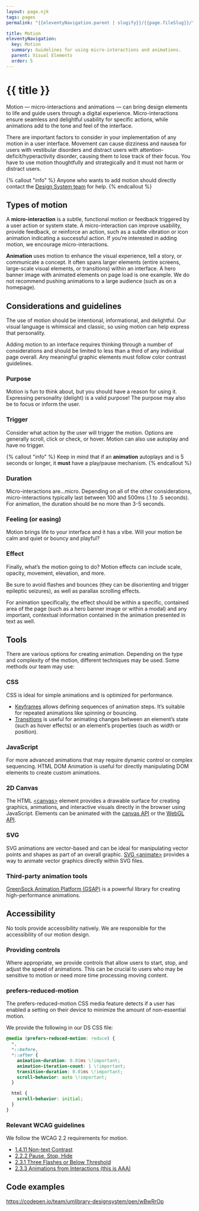 ```yaml
---
layout: page.njk
tags: pages
permalink: "{{eleventyNavigation.parent | slugify}}/{{page.fileSlug}}/"

title: Motion
eleventyNavigation:
  key: Motion
  summary: Guidelines for using micro-interactions and animations.
  parent: Visual Elements
  order: 5
---
```


# {{ title }}

Motion — micro-interactions and animations — can bring design elements to life and guide users through a digital experience. Micro-interactions ensure seamless and delightful usability for specific actions, while animations add to the tone and feel of the interface.

There are important factors to consider in your implementation of any motion in a user interface. Movement can cause dizziness and nausea for users with vestibular disorders and distract users with attention-deficit/hyperactivity disorder, causing them to lose track of their focus. You have to use motion thoughtfully and strategically and it must not harm or distract users.

{% callout "info" %} Anyone who wants to add motion should directly contact the [Design System team](/about/our-team/) for help. {% endcallout %}

## Types of motion

A **micro-interaction** is a subtle, functional motion or feedback triggered by a user action or system state. A micro-interaction can improve usability, provide feedback, or reinforce an action, such as a subtle vibration or icon animation indicating a successful action. If you’re interested in adding motion, we encourage micro-interactions.

**Animation** uses motion to enhance the visual experience, tell a story, or communicate a concept. It often spans larger elements (entire screens, large-scale visual elements, or transitions) within an interface. A hero banner image with animated elements on page load is one example. We do not recommend pushing animations to a large audience (such as on a homepage).

## Considerations and guidelines

The use of motion should be intentional, informational, and delightful. Our visual language is whimsical and classic, so using motion can help express that personality.

Adding motion to an interface requires thinking through a number of considerations and should be limited to less than a third of any individual page overall. Any meaningful graphic elements must follow color contrast guidelines.

### Purpose

Motion is fun to think about, but you should have a reason for using it. Expressing personality (delight) is a valid purpose\! The purpose may also be to focus or inform the user.

### Trigger

Consider what action by the user will trigger the motion. Options are generally scroll, click or check, or hover. Motion can also use autoplay and have no trigger.

{% callout "info" %} Keep in mind that if an **animation** autoplays and is 5 seconds or longer, it **must** have a play/pause mechanism. {% endcallout %}

### Duration

Micro-interactions are…micro. Depending on all of the other considerations, micro-interactions typically last between 100 and 500ms (.1 to .5 seconds). For animation, the duration should be no more than 3-5 seconds.

### Feeling (or easing)

Motion brings life to your interface and it has a vibe. Will your motion be calm and quiet or bouncy and playful?

### Effect

Finally, what’s the motion going to do? Motion effects can include scale, opacity, movement, elevation, and more.

Be sure to avoid flashes and bounces (they can be disorienting and trigger epileptic seizures), as well as parallax scrolling effects.

For animation specifically, the effect should be within a specific, contained area of the page (such as a hero banner image or within a modal) and any important, contextual information contained in the animation presented in text as well.

## Tools

There are various options for creating animation. Depending on the type and complexity of the motion, different techniques may be used. Some methods our team may use:

### CSS

CSS is ideal for simple animations and is optimized for performance.

* [Keyframes](https://www.w3schools.com/css/css3_animations.asp) allows defining sequences of animation steps. It’s suitable for repeated animations like spinning or bouncing.  
* [Transitions](https://www.w3schools.com/css/css3_transitions.asp) is useful for animating changes between an element’s state (such as hover effects) or an element’s properties (such as width or position).

### JavaScript

For more advanced animations that may require dynamic control or complex sequencing. HTML DOM Animation is useful for directly manipulating DOM elements to create custom animations.

### 2D Canvas

The HTML [\<canvas\>](https://developer.mozilla.org/en-US/docs/Web/HTML/Reference/Elements/canvas) element provides a drawable surface for creating graphics, animations, and interactive visuals directly in the browser using JavaScript. Elements can be animated with the [canvas API](https://developer.mozilla.org/en-US/docs/Web/API/Canvas_API) or the [WebGL API](https://developer.mozilla.org/en-US/docs/Web/API/WebGL_API).

### SVG

SVG animations are vector-based and can be ideal for manipulating vector points and shapes as part of an overall graphic. [SVG \<animate\>](https://developer.mozilla.org/en-US/docs/Web/SVG/Reference/Element/animate) provides a way to animate vector graphics directly within SVG files.

### Third-party animation tools

[GreenSock Animation Platform (GSAP)](https://gsap.com/) is a powerful library for creating high-performance animations.

## Accessibility

No tools provide accessibility natively. We are responsible for the accessibility of our motion design.

### Providing controls

Where appropriate, we provide controls that allow users to start, stop, and adjust the speed of animations. This can be crucial to users who may be sensitive to motion or need more time processing moving content.

### prefers-reduced-motion

The prefers-reduced-motion CSS media feature detects if a user has enabled a setting on their device to minimize the amount of non-essential motion.

We provide the following in our DS CSS file:  

```css  
@media (prefers-reduced-motion: reduce) {  
  *,  
  *::before,  
  *::after {  
    animation-duration: 0.01ms \!important;  
    animation-iteration-count: 1 \!important;  
    transition-duration: 0.01ms \!important;  
    scroll-behavior: auto \!important;  
  }

  html {  
    scroll-behavior: initial;  
  }  
}  
```

### Relevant WCAG guidelines

We follow the WCAG 2.2 requirements for motion.

* [1.4.11 Non-text Contrast](https://www.w3.org/WAI/WCAG22/Understanding/non-text-contrast.html)  
* [2.2.2 Pause, Stop, Hide](https://www.w3.org/WAI/WCAG22/Understanding/pause-stop-hide.html)  
* [2.3.1 Three Flashes or Below Threshold](https://www.w3.org/WAI/WCAG22/Understanding/three-flashes-or-below-threshold.html)  
* [2.3.3 Animations from Interactions (this is AAA)](https://www.w3.org/WAI/WCAG22/Understanding/animation-from-interactions.html)

## Code examples

https://codepen.io/team/umlibrary-designsystem/pen/wBwRrOp  
